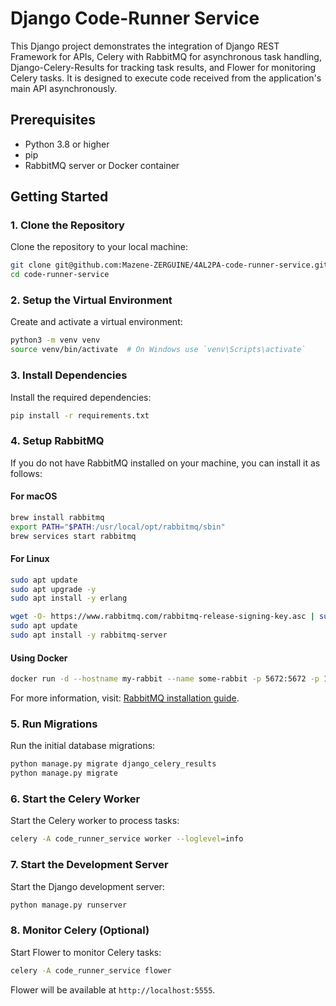 
# Django Code-Runner Service

This Django project demonstrates the integration of Django REST Framework for APIs, Celery with RabbitMQ for asynchronous task handling, Django-Celery-Results for tracking task results, and Flower for monitoring Celery tasks. It is designed to execute code received from the application's main API asynchronously.

## Prerequisites

- Python 3.8 or higher
- pip
- RabbitMQ server or Docker container

## Getting Started

### 1. Clone the Repository

Clone the repository to your local machine:

```bash
git clone git@github.com:Mazene-ZERGUINE/4AL2PA-code-runner-service.git
cd code-runner-service
```

### 2. Setup the Virtual Environment

Create and activate a virtual environment:

```bash
python3 -m venv venv
source venv/bin/activate  # On Windows use `venv\Scripts\activate`
```

### 3. Install Dependencies

Install the required dependencies:

```bash
pip install -r requirements.txt
```

### 4. Setup RabbitMQ

If you do not have RabbitMQ installed on your machine, you can install it as follows:

#### For macOS

```bash
brew install rabbitmq
export PATH="$PATH:/usr/local/opt/rabbitmq/sbin"
brew services start rabbitmq
```

#### For Linux

```bash
sudo apt update
sudo apt upgrade -y
sudo apt install -y erlang

wget -O- https://www.rabbitmq.com/rabbitmq-release-signing-key.asc | sudo gpg --dearmor -o /usr/share/keyrings/rabbitmq-archive-keyring.gpg
sudo apt update
sudo apt install -y rabbitmq-server
```

#### Using Docker

```bash
docker run -d --hostname my-rabbit --name some-rabbit -p 5672:5672 -p 15672:15672 rabbitmq:3-management
```

For more information, visit: [RabbitMQ installation guide](https://www.rabbitmq.com/download.html).

### 5. Run Migrations

Run the initial database migrations:

```bash
python manage.py migrate django_celery_results
python manage.py migrate
```

### 6. Start the Celery Worker

Start the Celery worker to process tasks:

```bash
celery -A code_runner_service worker --loglevel=info
```

### 7. Start the Development Server

Start the Django development server:

```bash
python manage.py runserver
```

### 8. Monitor Celery (Optional)

Start Flower to monitor Celery tasks:

```bash
celery -A code_runner_service flower
```

Flower will be available at `http://localhost:5555`.

